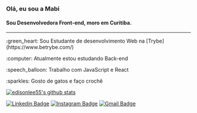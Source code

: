 ### Olá, eu sou a Mabi
#### Sou Desenvolvedora Front-end, moro em Curitiba.
---
<p> :green_heart: Sou Estudante de desenvolvimento Web na [Trybe](https://www.betrybe.com/)</p>
<p> :computer: Atualmente estou estudando Back-end </p>
<p> :speech_balloon: Trabalho com JavaScript e React </p>
<p> :sparkles: Gosto de gatos e faço crochê </p>

<p align="left">
  <a href="https://github.com/mabiiak"><img src="https://github-readme-stats.vercel.app/api?username=mabiiak&hide_border=true&show_icons=true" alt="edisonlee55's github stats"></a>
</p>

[![Linkedin Badge](https://img.shields.io/badge/-MabianePolniak-blue?style=flat-square&logo=Linkedin&logoColor=white&link=https://www.linkedin.com/in/jayraj-roshan/)](https://www.linkedin.com/in/mabianepolniak/)
[![Instagram Badge](https://img.shields.io/badge/-mabiiak-e4405f?style=flat-square&logo=Instagram&logoColor=white&link=https://www.instagram.com/mabiiak/)](https://www.instagram.com/mabiiak/)
[![Gmail Badge](https://img.shields.io/badge/-mabiane.polniak@gmail.com-d14836?style=flat-square&logo=Gmail&logoColor=white&link=mailto:mabiane.polniak@gmail.com)](mailto:mabiane.polniak@gmail.com)
